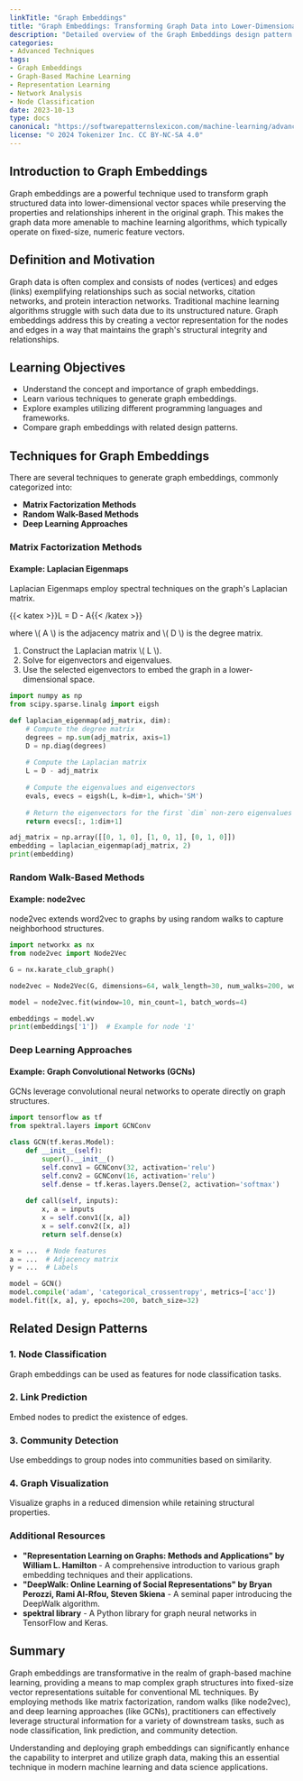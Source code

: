 ```yaml
---
linkTitle: "Graph Embeddings"
title: "Graph Embeddings: Transforming Graph Data into Lower-Dimensional Vector Spaces"
description: "Detailed overview of the Graph Embeddings design pattern including examples, related patterns, and further reading."
categories:
- Advanced Techniques
tags:
- Graph Embeddings
- Graph-Based Machine Learning
- Representation Learning
- Network Analysis
- Node Classification
date: 2023-10-13
type: docs
canonical: "https://softwarepatternslexicon.com/machine-learning/advanced-techniques/graph-based-machine-learning/graph-embeddings"
license: "© 2024 Tokenizer Inc. CC BY-NC-SA 4.0"
---
```


## Introduction to Graph Embeddings

Graph embeddings are a powerful technique used to transform graph structured data into lower-dimensional vector spaces while preserving the properties and relationships inherent in the original graph. This makes the graph data more amenable to machine learning algorithms, which typically operate on fixed-size, numeric feature vectors.

## Definition and Motivation

Graph data is often complex and consists of nodes (vertices) and edges (links) exemplifying relationships such as social networks, citation networks, and protein interaction networks. Traditional machine learning algorithms struggle with such data due to its unstructured nature. Graph embeddings address this by creating a vector representation for the nodes and edges in a way that maintains the graph's structural integrity and relationships.

## Learning Objectives

- Understand the concept and importance of graph embeddings.
- Learn various techniques to generate graph embeddings.
- Explore examples utilizing different programming languages and frameworks.
- Compare graph embeddings with related design patterns.

## Techniques for Graph Embeddings

There are several techniques to generate graph embeddings, commonly categorized into:

- **Matrix Factorization Methods**
- **Random Walk-Based Methods**
- **Deep Learning Approaches**

### Matrix Factorization Methods

#### Example: Laplacian Eigenmaps

Laplacian Eigenmaps employ spectral techniques on the graph's Laplacian matrix.

{{< katex >}}L = D - A{{< /katex >}}

where \\( A \\) is the adjacency matrix and \\( D \\) is the degree matrix.
 
1. Construct the Laplacian matrix \\( L \\).
2. Solve for eigenvectors and eigenvalues.
3. Use the selected eigenvectors to embed the graph in a lower-dimensional space.

```python
import numpy as np
from scipy.sparse.linalg import eigsh

def laplacian_eigenmap(adj_matrix, dim):
    # Compute the degree matrix
    degrees = np.sum(adj_matrix, axis=1)
    D = np.diag(degrees)
    
    # Compute the Laplacian matrix
    L = D - adj_matrix
    
    # Compute the eigenvalues and eigenvectors
    evals, evecs = eigsh(L, k=dim+1, which='SM')
    
    # Return the eigenvectors for the first `dim` non-zero eigenvalues
    return evecs[:, 1:dim+1]

adj_matrix = np.array([[0, 1, 0], [1, 0, 1], [0, 1, 0]])
embedding = laplacian_eigenmap(adj_matrix, 2)
print(embedding)
```

### Random Walk-Based Methods

#### Example: node2vec

node2vec extends word2vec to graphs by using random walks to capture neighborhood structures.

```python
import networkx as nx
from node2vec import Node2Vec

G = nx.karate_club_graph()

node2vec = Node2Vec(G, dimensions=64, walk_length=30, num_walks=200, workers=4)

model = node2vec.fit(window=10, min_count=1, batch_words=4)

embeddings = model.wv
print(embeddings['1'])  # Example for node '1'
```

### Deep Learning Approaches

#### Example: Graph Convolutional Networks (GCNs)

GCNs leverage convolutional neural networks to operate directly on graph structures.

```python
import tensorflow as tf
from spektral.layers import GCNConv

class GCN(tf.keras.Model):
    def __init__(self):
        super().__init__()
        self.conv1 = GCNConv(32, activation='relu')
        self.conv2 = GCNConv(16, activation='relu')
        self.dense = tf.keras.layers.Dense(2, activation='softmax')
    
    def call(self, inputs):
        x, a = inputs
        x = self.conv1([x, a])
        x = self.conv2([x, a])
        return self.dense(x)

x = ...  # Node features
a = ...  # Adjacency matrix
y = ...  # Labels

model = GCN()
model.compile('adam', 'categorical_crossentropy', metrics=['acc'])
model.fit([x, a], y, epochs=200, batch_size=32)
```

## Related Design Patterns

### 1. **Node Classification**
Graph embeddings can be used as features for node classification tasks.

### 2. **Link Prediction**
Embed nodes to predict the existence of edges.

### 3. **Community Detection**
Use embeddings to group nodes into communities based on similarity.

### 4. **Graph Visualization**
Visualize graphs in a reduced dimension while retaining structural properties.

### Additional Resources
- **"Representation Learning on Graphs: Methods and Applications" by William L. Hamilton** - A comprehensive introduction to various graph embedding techniques and their applications.
- **"DeepWalk: Online Learning of Social Representations" by Bryan Perozzi, Rami Al-Rfou, Steven Skiena** - A seminal paper introducing the DeepWalk algorithm.
- **spektral library** - A Python library for graph neural networks in TensorFlow and Keras.

## Summary

Graph embeddings are transformative in the realm of graph-based machine learning, providing a means to map complex graph structures into fixed-size vector representations suitable for conventional ML techniques. By employing methods like matrix factorization, random walks (like node2vec), and deep learning approaches (like GCNs), practitioners can effectively leverage structural information for a variety of downstream tasks, such as node classification, link prediction, and community detection.

Understanding and deploying graph embeddings can significantly enhance the capability to interpret and utilize graph data, making this an essential technique in modern machine learning and data science applications.
